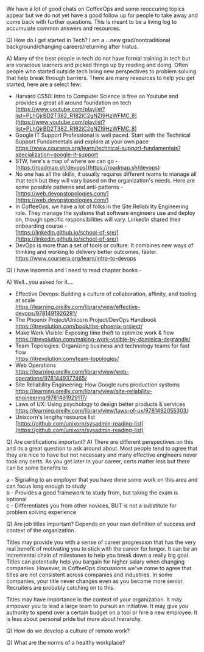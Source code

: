 We have a lot of good chats on CoffeeOps and some reoccuring topics appear but we do not yet have a good follow up for people to take away and come back with further questions.  This is meant to be a living log to accumulate common answers and resources.


Q) How do I get started in Tech? I am a ...new grad/nontraditional background/changing careers/returning after hiatus.

A) Many of the best people in tech do not have formal training in tech but are voracious learners and picked things up by reading and doing. Often people who started outside tech bring new perspectives to problem solving that help break through barriers. There are many resources to help you get started, here are a select few:

- Harvard CS50: Intro to Computer Science is free on Youtube and provides a great all around foundation on tech <br>
  [https://www.youtube.com/playlist?list=PLhQjrBD2T382_R182iC2gNZI9HzWFMC_8](https://www.youtube.com/playlist?list=PLhQjrBD2T382_R182iC2gNZI9HzWFMC_8)
- Google IT Support Professional is well paced.  Start with the Technical Support Fundamentals and explore at your own pace <br>
   https://www.coursera.org/learn/technical-support-fundamentals?specialization=google-it-support 
- BTW, here's a map of where we can go - <br>
   [https://roadmap.sh/devops](https://roadmap.sh/devops)  
- No one has all the skills, it usually requires different teams to manage all that tech but they will vary based on the organization's needs.  Here are some possible patterns and anti-patterns - <br>
   [https://web.devopstopologies.com/](https://web.devopstopologies.com/)  
- In CoffeeOps, we have a lot of folks in the Site Reliability Engineering role.  They manage the systems that software engineers use and deploy on, though specific responsibilities will vary.  LinkedIn shared their onboarding course - <br>
   [https://linkedin.github.io/school-of-sre/](https://linkedin.github.io/school-of-sre/)  
-  DevOps is more than a set of tools or culture.  It combines new ways of thinking and working to delivery better outcomes, faster. <br>
   https://www.coursera.org/learn/intro-to-devops 
   
   
Q) I have insomnia and I need to read chapter books -

A) Well...you asked for it....
- Effective Devops: Building a culture of collaboration, affinity, and tooling at scale <br>
   https://learning.oreilly.com/library/view/effective-devops/9781491926291/
- The Phoenix Project/Unicorn Project/DevOps Handbook <br>
   https://itrevolution.com/book/the-phoenix-project/
- Make Work Visible: Exposing time theft to optimize work & flow <br>
   https://itrevolution.com/making-work-visible-by-dominica-degrandis/
- Team Topologies: Organizing business and technology teams for fast flow <br>
   https://itrevolution.com/team-topologies/
- Web Operations <br>
   https://learning.oreilly.com/library/view/web-operations/9781449377465/
- Site Reliability Engineering: How Google runs production systems <br>
   https://learning.oreilly.com/library/view/site-reliability-engineering/9781491929117/
- Laws of UX: Using psychology to design better products & services <br>
   https://learning.oreilly.com/library/view/laws-of-ux/9781492055303/
- Unixcorn's lengthy resource list  <br>
  [https://github.com/unixorn/sysadmin-reading-list](https://github.com/unixorn/sysadmin-reading-list)  

Q) Are certifications important? 
A) There are different perspectives on this and its a great question to ask around about.  Most people tend to agree that they are nice to have but not necessary and many effective engineers never took any certs.  As you get later in your career, certs matter less but there can be some benefits to: <br>

a - Signaling to an employer that you have done some work on this area and can focus long enough to study  <br>
b - Provides a good framework to study from, but taking the exam is optional  <br>
c - Differentiates you from other novices, BUT is not a substitute for problem solving experience <br>

Q) Are job titles important? Depends on your own definition of success and context of the organization.

Titles may provide you with a sense of career progression that has the very real benefit of motivating you to stick with the career for longer. It can be an incremental chain of milestones to help you break down a really big goal. Titles can potentially help you bargain for higher salary when changing companies. However, in CoffeeOps discussions we've come to agree that titles are not consistent across companies and industries. In some companies, your title never changes even as you become more senior. Recruiters are probably catching on to this.

Titles may have importance in the context of your organization. It may empower you to lead a large team to pursuit an initiative. It may give you authority to spend over a certain budget on a tool or hire a new employee. It is less about personal pride but more about hierarchy.

Q) How do we develop a culture of remote work?

Q) What are the norms of a healthy workplace?
